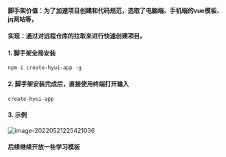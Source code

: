 #### 脚手架价值：为了加速项目创建和代码规范，选取了电脑端、手机端的vue模板、jq网站等，
#### 实现：通过对远程仓库的拉取来进行快速创建项目。

#### 1. 脚手架全局安装

```
npm i create-hyui-app -g
```

#### 2. 脚手架安装完成后，直接使用终端打开输入
```
create-hyui-app
```

#### 3. 示例
![image-20220521225421036](https://swwblog.oss-cn-beijing.aliyuncs.com/juejin/image-20220521225421036.png)

####  后续继续开放一些学习模板
